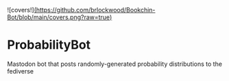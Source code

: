 ![covers!][(https://github.com/brlockwood/Bookchin-Bot/blob/main/covers.png?raw=true)](https://github.com/brlockwood/ProbabilityBot/blob/main/cover.jpeg?raw=true)

# ProbabilityBot
Mastodon bot that posts randomly-generated probability distributions to the fediverse
